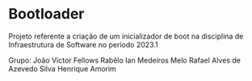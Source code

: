 # Bootloader

Projeto referente a criação de um inicializador de boot na disciplina de Infraestrutura de Software no período 2023.1

Grupo:
  João Victor Fellows Rabêlo
  Ian Medeiros Melo 
  Rafael Alves de Azevedo Silva
  Henrique Amorim
